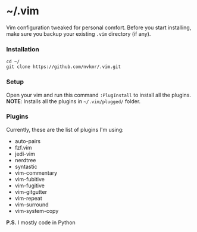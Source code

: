 # ~/.vim

Vim configuration tweaked for personal comfort. Before you start installing, make sure you backup your existing `.vim` directory (if any).

### Installation
```
cd ~/
git clone https://github.com/nvkmr/.vim.git
```

### Setup
Open your vim and run this command `:PlugInstall` to install all the plugins.
**NOTE**: Installs all the plugins in `~/.vim/plugged/` folder.

### Plugins
Currently, these are the list of plugins I'm using:
* auto-pairs
* fzf.vim
* jedi-vim
* nerdtree
* syntastic
* vim-commentary
* vim-fubitive
* vim-fugitive
* vim-gitgutter
* vim-repeat
* vim-surround
* vim-system-copy

**P.S.** I mostly code in Python
